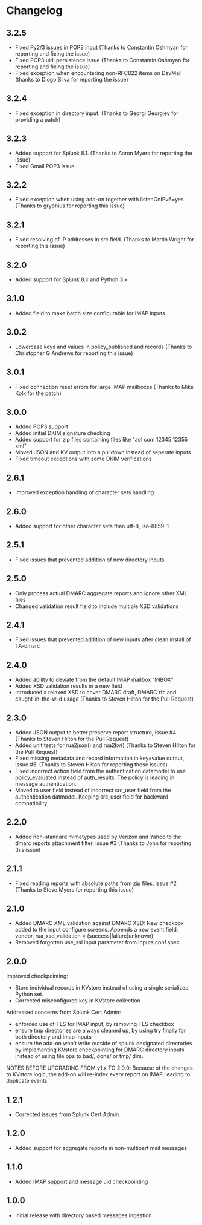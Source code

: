 # Changelog

## 3.2.5

- Fixed Py2/3 issues in POP3 input (Thanks to Constantin Oshmyan for reporting and fixing the issue)
- Fixed POP3 uidl persistence issue (Thanks to Constantin Oshmyan for reporting and fixing the issue)
- Fixed exception when encountering non-RFC822 items on DavMail (thanks to Diogo Silva for reporting the issue)

## 3.2.4

- Fixed exception in directory input. (Thanks to Georgi Georgiev for providing a patch)

## 3.2.3

- Added support for Splunk 8.1. (Thanks to Aaron Myers for reporting the issue)
- Fixed Gmail POP3 issue 

## 3.2.2

- Fixed exception when using add-on together with listenOnIPv6=yes
  (Thanks to gryphius for reporting this issue)

## 3.2.1

- Fixed resolving of IP addresses in src field.
  (Thanks to Martin Wright for reporting this issue)

## 3.2.0

- Added support for Splunk 8.x and Python 3.x

## 3.1.0

- Added field to make batch size configurable for IMAP inputs

## 3.0.2

- Lowercase keys and values in policy_published and records
  (Thanks to Christopher G Andrews for reporting this issue)

## 3.0.1

- Fixed connection reset errors for large IMAP mailboxes
  (Thanks to Mike Kolk for the patch)

## 3.0.0

- Added POP3 support
- Added initial DKIM signature checking
- Added support for zip files containing files like "aol com 12345 12355 xml"
- Moved JSON and KV output into a pulldown instead of seperate inputs
- Fixed timeout exceptions with some DKIM verifications

## 2.6.1

- Improved exception handling of character sets handling

## 2.6.0

- Added support for other character sets than utf-8, iso-8859-1

## 2.5.1

- Fixed issues that prevented addition of new directory inputs

## 2.5.0

- Only process actual DMARC aggregate reports and ignore other XML files
- Changed validation result field to include multiple XSD validations

## 2.4.1

- Fixed issues that prevented addition of new inputs after clean install of TA-dmarc

## 2.4.0

- Added ability to deviate from the default IMAP mailbox "INBOX"
- Added XSD validation results in a new field
- Introduced a relaxed XSD to cover DMARC draft, DMARC rfc and caught-in-the-wild usage
  (Thanks to Steven Hilton for the Pull Request)

## 2.3.0

- Added JSON output to better preserve report structure, issue #4. 
  (Thanks to Steven Hilton for the Pull Request)
- Added unit tests for rua2json() and rua2kv() 
  (Thanks to Steven Hilton for the Pull Request)
- Fixed missing metadata and record information in key=value output, issue #5. 
  (Thanks to Steven Hilton for reporting these issues)
- Fixed incorrect action field from the authentication datamodel to use policy_evaluated instead of auth_results. The policy is leading in message authentication.
- Moved to user field instead of incorrect src_user field from the authentication datmodel. Keeping src_user field for backward compatibility.

## 2.2.0

- Added non-standard mimetypes used by Verizon and Yahoo to the dmarc reports attachment filter, issue #3
  (Thanks to John for reporting this issue)

## 2.1.1

- Fixed reading reports with absolute paths from zip files, issue #2
  (Thanks to Steve Myers for reporting this issue)

## 2.1.0

- Added DMARC XML validation against DMARC XSD:
  New checkbox added to the input configure screens.
  Appends a new event field: vendor_rua_xsd_validation = (success|failure|unknown)
- Removed forgotten use_ssl input parameter from inputs.conf.spec

## 2.0.0

Improved checkpointing:

- Store individual records in KVstore instead of using a single serialized Python set.
- Corrected misconfigured key in KVstore collection

Addressed concerns from Splunk Cert Admin:

- enforced use of TLS for IMAP input, by removing TLS checkbox
- ensure tmp directories are always cleaned up, by using try finally for both directory and imap inputs
- ensure the add-on won't write outside of splunk designated directories by implementing KVstore checkpointing for DMARC directory inputs instead of using file ops to bad/, done/ or tmp/ dirs.

NOTES BEFORE UPGRADING FROM v1.x TO 2.0.0:
Because of the changes to KVstore logic, the add-on will re-index every report on IMAP, leading to duplicate events.

## 1.2.1

- Corrected issues from Splunk Cert Admin

## 1.2.0

- Added support for aggregate reports in non-multipart mail messages

## 1.1.0

- Added IMAP support and message uid checkpointing

## 1.0.0

- Initial release with directory based messages ingestion
